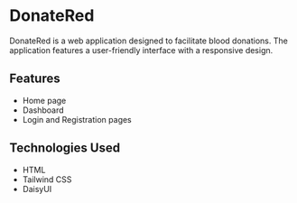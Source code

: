 # DonateRed

DonateRed is a web application designed to facilitate blood donations. The application features a user-friendly interface with a responsive design.

## Features

-   Home page
-   Dashboard
-   Login and Registration pages

## Technologies Used

-   HTML
-   Tailwind CSS
-   DaisyUI
